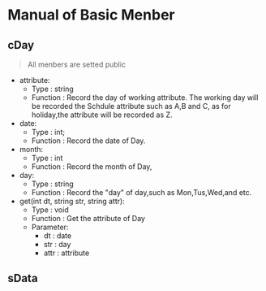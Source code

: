 # Manual of Basic Menber

## cDay

> All menbers are setted public

* attribute:
    * Type : string
    * Function : 
    Record the day of working attribute. The working day will be recorded the Schdule attribute such as A,B and C, as for holiday,the attribute will be recorded as Z.
* date:
    * Type : int;
    * Function : Record the date of Day.
* month:
    * Type : int
    * Function : Record the month of Day,
* day:
    * Type : string
    * Function : Record the "day" of day,such as Mon,Tus,Wed,and etc.
* get(int dt, string str, string attr):
    * Type : void
    * Function : Get the attribute of Day
    * Parameter:
        * dt : date
        * str : day
        * attr : attribute

## sData
> 